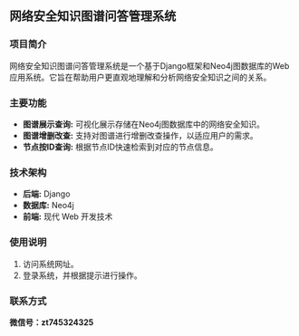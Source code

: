 ## 网络安全知识图谱问答管理系统

### 项目简介

网络安全知识图谱问答管理系统是一个基于Django框架和Neo4j图数据库的Web应用系统。它旨在帮助用户更直观地理解和分析网络安全知识之间的关系。

### 主要功能

- **图谱展示查询:** 可视化展示存储在Neo4j图数据库中的网络安全知识。
- **图谱增删改查:** 支持对图谱进行增删改查操作，以适应用户的需求。
- **节点按ID查询:** 根据节点ID快速检索到对应的节点信息。


### 技术架构

- **后端:** Django
- **数据库:** Neo4j
- **前端:** 现代 Web 开发技术


### 使用说明

1. 访问系统网址。
2. 登录系统，并根据提示进行操作。

### 联系方式

**微信号：zt745324325**